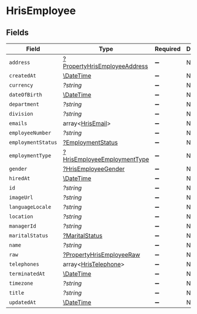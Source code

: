 # HrisEmployee


## Fields

| Field                                                                              | Type                                                                               | Required                                                                           | Description                                                                        |
| ---------------------------------------------------------------------------------- | ---------------------------------------------------------------------------------- | ---------------------------------------------------------------------------------- | ---------------------------------------------------------------------------------- |
| `address`                                                                          | [?PropertyHrisEmployeeAddress](../../models/shared/PropertyHrisEmployeeAddress.md) | :heavy_minus_sign:                                                                 | N/A                                                                                |
| `createdAt`                                                                        | [\DateTime](https://www.php.net/manual/en/class.datetime.php)                      | :heavy_minus_sign:                                                                 | N/A                                                                                |
| `currency`                                                                         | *?string*                                                                          | :heavy_minus_sign:                                                                 | N/A                                                                                |
| `dateOfBirth`                                                                      | [\DateTime](https://www.php.net/manual/en/class.datetime.php)                      | :heavy_minus_sign:                                                                 | N/A                                                                                |
| `department`                                                                       | *?string*                                                                          | :heavy_minus_sign:                                                                 | N/A                                                                                |
| `division`                                                                         | *?string*                                                                          | :heavy_minus_sign:                                                                 | N/A                                                                                |
| `emails`                                                                           | array<[HrisEmail](../../models/shared/HrisEmail.md)>                               | :heavy_minus_sign:                                                                 | N/A                                                                                |
| `employeeNumber`                                                                   | *?string*                                                                          | :heavy_minus_sign:                                                                 | N/A                                                                                |
| `employmentStatus`                                                                 | [?EmploymentStatus](../../models/shared/EmploymentStatus.md)                       | :heavy_minus_sign:                                                                 | N/A                                                                                |
| `employmentType`                                                                   | [?HrisEmployeeEmploymentType](../../models/shared/HrisEmployeeEmploymentType.md)   | :heavy_minus_sign:                                                                 | N/A                                                                                |
| `gender`                                                                           | [?HrisEmployeeGender](../../models/shared/HrisEmployeeGender.md)                   | :heavy_minus_sign:                                                                 | N/A                                                                                |
| `hiredAt`                                                                          | [\DateTime](https://www.php.net/manual/en/class.datetime.php)                      | :heavy_minus_sign:                                                                 | N/A                                                                                |
| `id`                                                                               | *?string*                                                                          | :heavy_minus_sign:                                                                 | N/A                                                                                |
| `imageUrl`                                                                         | *?string*                                                                          | :heavy_minus_sign:                                                                 | N/A                                                                                |
| `languageLocale`                                                                   | *?string*                                                                          | :heavy_minus_sign:                                                                 | N/A                                                                                |
| `location`                                                                         | *?string*                                                                          | :heavy_minus_sign:                                                                 | N/A                                                                                |
| `managerId`                                                                        | *?string*                                                                          | :heavy_minus_sign:                                                                 | N/A                                                                                |
| `maritalStatus`                                                                    | [?MaritalStatus](../../models/shared/MaritalStatus.md)                             | :heavy_minus_sign:                                                                 | N/A                                                                                |
| `name`                                                                             | *?string*                                                                          | :heavy_minus_sign:                                                                 | N/A                                                                                |
| `raw`                                                                              | [?PropertyHrisEmployeeRaw](../../models/shared/PropertyHrisEmployeeRaw.md)         | :heavy_minus_sign:                                                                 | N/A                                                                                |
| `telephones`                                                                       | array<[HrisTelephone](../../models/shared/HrisTelephone.md)>                       | :heavy_minus_sign:                                                                 | N/A                                                                                |
| `terminatedAt`                                                                     | [\DateTime](https://www.php.net/manual/en/class.datetime.php)                      | :heavy_minus_sign:                                                                 | N/A                                                                                |
| `timezone`                                                                         | *?string*                                                                          | :heavy_minus_sign:                                                                 | N/A                                                                                |
| `title`                                                                            | *?string*                                                                          | :heavy_minus_sign:                                                                 | N/A                                                                                |
| `updatedAt`                                                                        | [\DateTime](https://www.php.net/manual/en/class.datetime.php)                      | :heavy_minus_sign:                                                                 | N/A                                                                                |